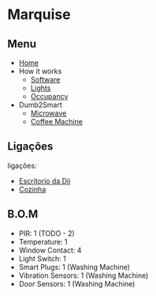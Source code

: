 # Marquise



## Menu

- [Home](./readme.md)
- How it works
  - [Software](./how/software.md)
  - [Lights](./how/lights.md)
  - [Occupancy](./how/occupancy.md)
- Dumb2Smart
  - [Microwave](./dumb2smart/microwave.md)
  - [Coffee Machine](./dumb2smart/coffee_machine.md)

## Ligações

ligações:
- [Escritorio da Dii](./escritorio_dii.md)
- [Cozinha](./cozinha.md)

## B.O.M

- PIR: 1 (TODO - 2)
- Temperature: 1
- Window Contact: 4
- Light Switch: 1
- Smart Plugs: 1 (Washing Machine)
- Vibration Sensors: 1 (Washing Machine)
- Door Sensors: 1 (Washing Machine)
